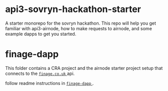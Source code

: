 # api3-sovryn-hackathon-starter
A starter monorepo for the sovryn hackathon. This repo will help you get familiar with api3-airnode, how to make requests to airnode, and some example dapps to get you started.


# finage-dapp
This folder contains a CRA project and the airnode starter project setup that connects to the <a href="https://finage.co.uk/"> `finage.co.uk` </a> api.

follow readme instructions in <a href="https://github.com/api3dao/api3-sovryn-hackathon-starter/tree/main/finage-dapp"> `finage-dapp` </a>.
